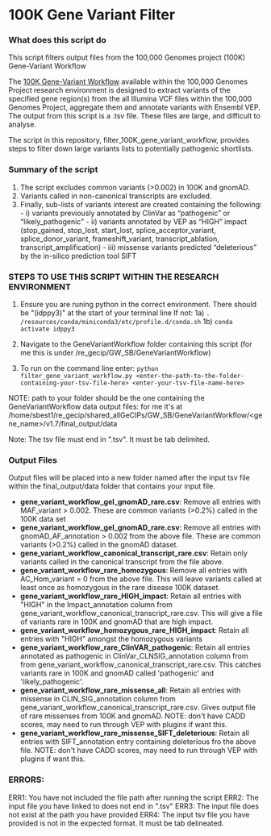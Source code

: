 # 100K Gene Variant Filter

### What does this script do
This script filters output files from the 100,000 Genomes project (100K) Gene-Variant Workflow

The [100K Gene-Variant Workflow](https://research-help.genomicsengland.co.uk/display/GERE/Gene-Variant+Workflow) available within the 100,000 Genomes Project research environment is designed to extract variants of the specified gene region(s) from the all Illumina VCF files within the 100,000 Genomes Project, aggregate them and annotate variants with Ensembl VEP. The output from this script is a .tsv file. These files are large, and difficult to analyse.

The script in this repository, filter_100K_gene_variant_workflow, provides steps to filter down large variants lists to potentially pathogenic shortlists.

### Summary of the script
1. The script excludes common variants (>0.002) in 100K and gnomAD.
2. Variants called in non-canonical transcripts are excluded.
3. Finally, sub-lists of variants interest are created containing the following:
		- i) variants previously annotated by ClinVar as “pathogenic” or “likely_pathogenic"
		- ii) variants annotated by VEP as “HIGH” impact (stop_gained, stop_lost, start_lost, splice_acceptor_variant, splice_donor_variant, frameshift_variant, transcript_ablation, transcript_amplification)
		- iii) missense variants predicted “deleterious” by the in-silico prediction tool SIFT


### STEPS TO USE THIS SCRIPT WITHIN THE RESEARCH ENVIRONMENT
1. Ensure you are runing python in the correct environment. There should be "(idppy3)" at the start of your terminal line
	If not:
			1a) `. /resources/conda/miniconda3/etc/profile.d/conda.sh`
			1b) `conda activate idppy3`

2. Navigate to the GeneVariantWorkflow folder containing this script (for me this is under /re_gecip/GW_SB/GeneVariantWorkflow)

3. To run on the command line enter: `python filter_gene_variant_workflow.py <enter-the-path-to-the-folder-containing-your-tsv-file-here> <enter-your-tsv-file-name-here>`

NOTE: path to your folder should be the one containing the GeneVariantWorkflow data output files: for me it's at /home/sbest1/re_gecip/shared_allGeCIPs/GW_SB/GeneVariantWorkflow/<gene_name>/v1.7/final_output/data

Note: The tsv file must end in ".tsv". It must be tab delimited.

### Output Files

Output files will be placed into a new folder named after the input tsv file within the final_output/data folder that contains your input file.

- **gene_variant_workflow_gel_gnomAD_rare.csv**: Remove all entries with MAF_variant > 0.002. These are common variants (>0.2%) called in the 100K data set
- **gene_variant_workflow_gel_gnomAD_rare.csv**: Remove all entries with gnomAD_AF_annotation > 0.002 from the above file. These are common variants (>0.2%) called in the gnomAD dataset.
- **gene_variant_workflow_canonical_transcript_rare.csv**: Retain only variants called in the canonical transcript from the file above.
- **gene_variant_workflow_rare_homozygous**: Remove all entries with AC_Hom_variant = 0 from the above file. This will leave variants called at least once as homozygous in the rare disease 100K dataset.
- **gene_variant_workflow_rare_HIGH_impact**: Retain all entries with "HIGH" in the Impact_annotation column from gene_variant_workflow_canonical_transcript_rare.csv. This will give a file of variants rare in 100K and gnomAD that are high impact.
- **gene_variant_workflow_homozygous_rare_HIGH_impact**: Retain all entries with "HIGH" amongst the homozygous variants
- **gene_variant_workflow_rare_ClinVAR_pathogenic**: Retain all entries annotated as pathogenic in ClinVar_CLNSIG_annotation column from from gene_variant_workflow_canonical_transcript_rare.csv. This catches variants rare in 100K and gnomAD called 'pathogenic' and 'likely_pathogenic'.
- **gene_variant_workflow_rare_missense_all**: Retain all entries with missense in CLIN_SIG_annotation column from gene_variant_workflow_canonical_transcript_rare.csv. Gives output file of rare missenses from 100K and gnomAD. NOTE: don't have CADD scores, may need to run through VEP with plugins if want this.
- **gene_variant_workflow_rare_missense_SIFT_deleterious**: Retain all entries with SIFT_annotation entry containing deleterious fro the above file. NOTE: don't have CADD scores, may need to run through VEP with plugins if want this.

### ERRORS:
ERR1: You have not included the file path after running the script
ERR2: The input file you have linked to does not end in ".tsv"
ERR3: The input file does not exist at the path you have provided
ERR4: The input tsv file you have provided is not in the expected format. It must be tab delineated.
